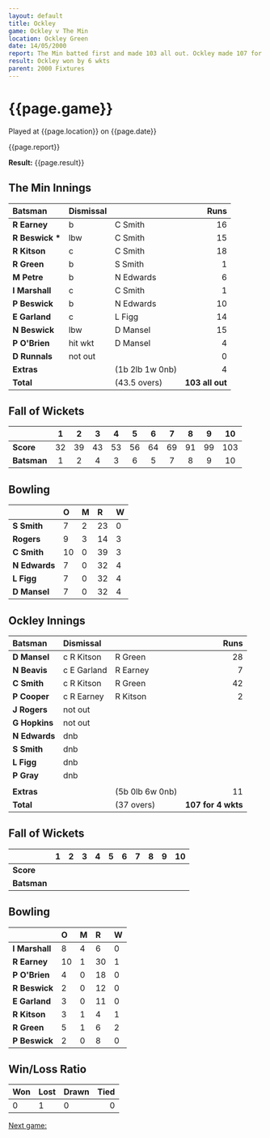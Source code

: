 ```yaml
---
layout: default
title: Ockley
game: Ockley v The Min
location: Ockley Green
date: 14/05/2000
report: The Min batted first and made 103 all out. Ockley made 107 for 4 wkts in reply
result: Ockley won by 6 wkts
parent: 2000 Fixtures
---
```


# {{page.game}}

Played at {{page.location}} on {{page.date}}

{{page.report}}

**Result:** {{page.result}}


## The Min Innings

| Batsman | Dismissal |  | Runs |
|:---|:---|---|---:|
| **R Earney** | b | C Smith | 16 |
| **R Beswick &#42;** | lbw | C Smith | 15 |
| **R Kitson** | c | C Smith | 18 |
| **R Green** | b | S Smith | 1 |
| **M Petre** | b | N Edwards | 6 |
| **I Marshall** | c | C Smith | 1 |
| **P Beswick** | b | N Edwards | 10 |
| **E Garland** | c | L Figg | 14 |
| **N Beswick** | lbw | D Mansel | 15 |
| **P O'Brien** | hit wkt | D Mansel | 4 |
| **D Runnals** | not out |  | 0 |
| **Extras** | | (1b 2lb 1w 0nb) | 4 |
| **Total** | | (43.5 overs) | **103 all out** |

## Fall of Wickets

| | 1 | 2 | 3 | 4 | 5 | 6 | 7 | 8 | 9 | 10 |
|---|:---:|:---:|:---:|:---:|:---:|:---:|:---:|:---:|:---:|:---:|
| **Score** | 32 | 39 | 43 | 53 | 56 | 64 | 69 | 91 | 99 | 103 |
| **Batsman** | 1 | 2 | 4 | 3 | 6 | 5 | 7 | 8 | 9 | 10 |

## Bowling

| | O | M | R | W |
|---|:---|:---|:---|:---|
| **S Smith** | 7 | 2 | 23 | 0 |
| **Rogers** | 9 | 3 | 14 | 3 |
| **C Smith** | 10 | 0 | 39 | 3 |
| **N Edwards** | 7 | 0 | 32 | 4 |
| **L Figg** | 7 | 0 | 32 | 4 |
| **D Mansel** | 7 | 0 | 32 | 4 |

## Ockley Innings

| Batsman | Dismissal |  | Runs |
|:---|:---|---|---:|
| **D Mansel** | c R Kitson | R Green | 28 |
| **N Beavis** | c E Garland | R Earney | 7 |
| **C Smith** | c R Kitson | R Green | 42 |
| **P Cooper** | c R Earney | R Kitson | 2 |
| **J Rogers** | not out |  |  |
| **G Hopkins** | not out |  |  |
| **N Edwards** | dnb |  |  |
| **S Smith** | dnb |  |  |
| **L Figg** | dnb |  |  |
| **P Gray** | dnb |  |  |
|  |  |  |  |
| **Extras** | | (5b 0lb 6w 0nb) | 11 |
| **Total** | | (37 overs) | **107 for 4 wkts** |

## Fall of Wickets

| | 1 | 2 | 3 | 4 | 5 | 6 | 7 | 8 | 9 | 10 |
|---|:---:|:---:|:---:|:---:|:---:|:---:|:---:|:---:|:---:|:---:|
| **Score** |  |  |  |  |  |  |  |  |  |  |
| **Batsman** |  |  |  |  |  |  |  |  |  |  |

## Bowling

| | O | M | R | W |
|---|:---|:---|:---|:---|
| **I Marshall** | 8 | 4 | 6 | 0 |
| **R Earney** | 10 | 1 | 30 | 1 |
| **P O'Brien** | 4 | 0 | 18 | 0 |
| **R Beswick** | 2 | 0 | 12 | 0 |
| **E Garland** | 3 | 0 | 11 | 0 |
| **R Kitson** | 3 | 1 | 4 | 1 |
| **R Green** | 5 | 1 | 6 | 2 |
| **P Beswick** | 2 | 0 | 8 | 0 |

## Win/Loss Ratio

| Won | Lost | Drawn | Tied |
|:---|:---|:---|---:|
| 0 | 1 | 0 | 0 |

[Next game:]({{page.next}})